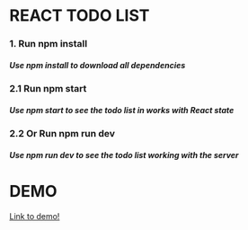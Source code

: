 # REACT TODO LIST

### 1. Run npm install 
##### Use npm install to download all dependencies

### 2.1 Run npm start
##### Use npm start to see the todo list in works with React state

### 2.2 Or Run npm run dev
##### Use npm run dev to see the todo list working with the server


# DEMO
[Link to demo!](https://sanfiro.github.io/react_totolist/)